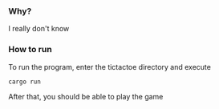 ### Why?
I really don't know

### How to run

To run the program, enter the tictactoe directory and execute

```cargo run```

After that, you should be able to play the game
